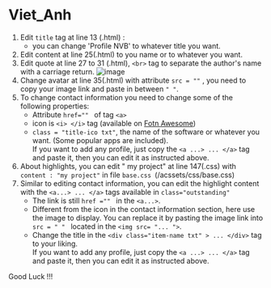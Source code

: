 # Viet_Anh
1. Edit `title` tag at line 13 (.html) :
     - you can change 'Profile NVB' to whatever title you want.
2. Edit content at line 25(.html) to you name or to whatever you want.
3. Edit quote at line 27 to 31 (.html), `<br>` tag to separate the author's name with a carriage return. ![image](https://user-images.githubusercontent.com/95974734/221520480-c3477e12-42db-4168-a637-b53363911499.png)
4. Change avatar at line 35(.html) with attribute `src = ""` , you need to copy your image link and paste in between `" "`.
5. To change contact information you need to change some of the following properties:
     - Attribute `href="" ` of tag `<a>` 
     - icon is `<i> </i>` tag (available on <a href ="https://fontawesome.com/icons">Fotn Awesome</a>)
     - `class = "title-ico txt"`, the name of the software or whatever you want.
 (Some popular apps are included).<br/>
     If you want to add any profile, just copy the `<a ...> ... </a>` tag and paste it, then you can edit it as instructed above.
6. About highlights, you can edit " my project" at line 147(.css) with `content : "my project"` in file `base.css `(/acssets/css/base.css)
7. Similar to editing contact information, you can edit the highlight content with the `<a...> ... </a>` tags available in `class="outstanding"`
     - The link is still `href ="" ` in the `<a...>`.
     - Different from the icon in the contact information section, here use the image to display. You can replace it by pasting the image link into `src = " " ` located in the `<img src= "... ">`.
     - Change the title in the `<div class="item-name txt" > ... </div>` tag to your liking.<br/>
     If you want to add any profile, just copy the `<a ...> ... </a>` tag and paste it, then you can edit it as instructed above.

Good Luck !!!
